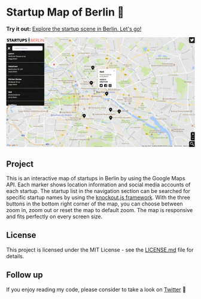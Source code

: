 # Startup Map of Berlin 🦄
**Try it out:** [Explore the startup scene in Berlin. Let's go!](https://lohluc.github.io/berlin-startup-map/)


![Startup Map Demo PNG](.github/map.png)

## Project
This is an interactive map of startups in Berlin by using the Google Maps API. Each marker shows location information and social media accounts of each startup. The startup list in the navigation section can be searched for specific startup names by using the [knockout.js framework](http://knockoutjs.com/documentation/introduction.html).
With the three buttons in the bottom right corner of the map, you can choose between zoom in, zoom out or reset the map to default zoom.
The map is responsive and fits perfectly on every screen size.

## License
This project is licensed under the MIT License - see the [LICENSE.md](LICENSE.md) file for details.

## Follow up

If you enjoy reading my code, please consider to take a look on [Twitter](https://twitter.com/luclohr) 🙂
